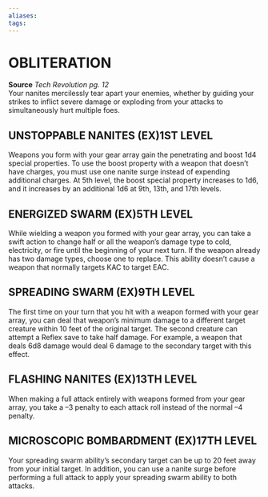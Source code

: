 ```yaml
---
aliases: 
tags: 
---
```

# OBLITERATION
**Source** _Tech Revolution pg. 12_  
Your nanites mercilessly tear apart your enemies, whether by guiding your strikes to inflict severe damage or exploding from your attacks to simultaneously hurt multiple foes.

## UNSTOPPABLE NANITES (EX)1ST LEVEL

Weapons you form with your gear array gain the penetrating and boost 1d4 special properties. To use the boost property with a weapon that doesn’t have charges, you must use one nanite surge instead of expending additional charges. At 5th level, the boost special property increases to 1d6, and it increases by an additional 1d6 at 9th, 13th, and 17th levels.

## ENERGIZED SWARM (EX)5TH LEVEL

While wielding a weapon you formed with your gear array, you can take a swift action to change half or all the weapon’s damage type to cold, electricity, or fire until the beginning of your next turn. If the weapon already has two damage types, choose one to replace. This ability doesn’t cause a weapon that normally targets KAC to target EAC.

## SPREADING SWARM (EX)9TH LEVEL

The first time on your turn that you hit with a weapon formed with your gear array, you can deal that weapon’s minimum damage to a different target creature within 10 feet of the original target. The second creature can attempt a Reflex save to take half damage. For example, a weapon that deals 6d8 damage would deal 6 damage to the secondary target with this effect.

## FLASHING NANITES (EX)13TH LEVEL

When making a full attack entirely with weapons formed from your gear array, you take a –3 penalty to each attack roll instead of the normal –4 penalty.

## MICROSCOPIC BOMBARDMENT (EX)17TH LEVEL

Your spreading swarm ability’s secondary target can be up to 20 feet away from your initial target. In addition, you can use a nanite surge before performing a full attack to apply your spreading swarm ability to both attacks.